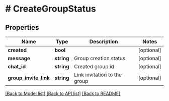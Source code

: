 # # CreateGroupStatus

## Properties

Name | Type | Description | Notes
------------ | ------------- | ------------- | -------------
**created** | **bool** |  | [optional] 
**message** | **string** | Group creation status | [optional] 
**chat_id** | **string** | Created group id | [optional] 
**group_invite_link** | **string** | Link invitation to the group | [optional] 

[[Back to Model list]](../../README.md#documentation-for-models) [[Back to API list]](../../README.md#documentation-for-api-endpoints) [[Back to README]](../../README.md)


